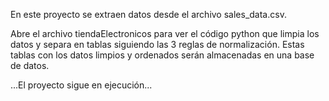 En este proyecto se extraen datos desde el archivo sales_data.csv.

Abre el archivo tiendaElectronicos para ver el código python que limpia los datos y separa en tablas siguiendo las 3 reglas de normalización.
Estas tablas con los datos limpios y ordenados serán almacenadas en una base de datos.

...El proyecto sigue en ejecución...
